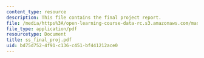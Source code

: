 ```yaml
---
content_type: resource
description: This file contains the final project report.
file: /media/https%3A/open-learning-course-data-rc.s3.amazonaws.com/mas-961-ambient-intelligence-spring-2005/bd75d7524f91c136c451bf441212ace0_ss_final_proj.pdf
file_type: application/pdf
resourcetype: Document
title: ss_final_proj.pdf
uid: bd75d752-4f91-c136-c451-bf441212ace0
---
```

